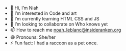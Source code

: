 - 👋 Hi, I’m Niah
- 👀 I’m interested in Code and art
- 🌱 I’m currently learning HTML CSS and JS
- 💞️ I’m looking to collaborate on Who knows yet
- 📫 How to reach me noah_leblanc@insideranken.org
- 😄 Pronouns: She/her
- ⚡ Fun fact: I had a raccoon as a pet once. 

<!---
NoahLeBlanc/NoahLeBlanc is a ✨ special ✨ repository because its `README.md` (this file) appears on your GitHub profile.
You can click the Preview link to take a look at your changes.
--->
